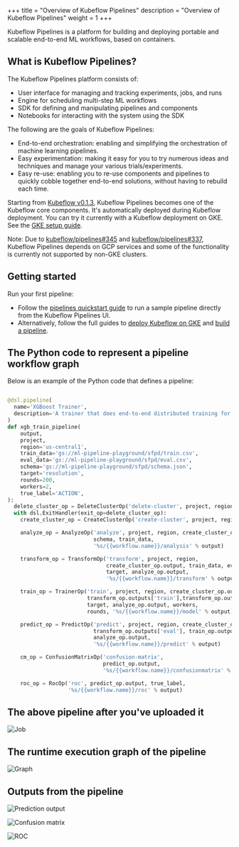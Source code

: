 +++
title = "Overview of Kubeflow Pipelines"
description = "Overview of Kubeflow Pipelines"
weight = 1
+++

Kubeflow Pipelines is a platform for building and deploying portable and 
scalable end-to-end ML workflows, based on containers.

## What is Kubeflow Pipelines?

The Kubeflow Pipelines platform consists of:

* User interface for managing and tracking experiments, jobs, and runs
* Engine for scheduling multi-step ML workflows
* SDK for defining and manipulating pipelines and components
* Notebooks for interacting with the system using the SDK

The following are the goals of Kubeflow Pipelines:

* End-to-end orchestration: enabling and simplifying the orchestration of
  machine learning pipelines.
* Easy experimentation: making it easy for you to try numerous ideas and 
  techniques and manage your various trials/experiments.
* Easy re-use: enabling you to re-use components and pipelines to quickly 
  cobble together end-to-end solutions, without having to rebuild each time.

Starting from 
[Kubeflow v0.1.3](https://github.com/kubeflow/pipelines/releases/tag/0.1.3), 
Kubeflow Pipelines becomes one of the Kubeflow core components. It's 
automatically deployed during Kubeflow deployment. You can try it currently 
with a Kubeflow deployment on GKE. See the 
[GKE setup guide](/docs/started/getting-started-gke/).

Note: Due to 
[kubeflow/pipelines#345](https://github.com/kubeflow/pipelines/issues/345) and 
[kubeflow/pipelines#337](https://github.com/kubeflow/pipelines/issues/337), 
Kubeflow Pipelines depends on GCP services and some of the functionality is
currently not supported by non-GKE clusters.

## Getting started

Run your first pipeline:

* Follow the 
  [pipelines quickstart guide](/docs/guides/pipelines/pipelines-quickstart) to 
  run a sample pipeline directly from the Kubeflow Pipelines UI.
* Alternatively, follow the full guides to 
  [deploy Kubeflow on GKE](/docs/guides/pipelines/deploy-pipelines-service) and
  [build a pipeline](/docs/guides/pipelines/build-pipeline).

## The Python code to represent a pipeline workflow graph

Below is an example of the Python code that defines a pipeline:

```python

@dsl.pipeline(
  name='XGBoost Trainer',
  description='A trainer that does end-to-end distributed training for XGBoost models.'
)
def xgb_train_pipeline(
    output,
    project,
    region='us-central1',
    train_data='gs://ml-pipeline-playground/sfpd/train.csv',
    eval_data='gs://ml-pipeline-playground/sfpd/eval.csv',
    schema='gs://ml-pipeline-playground/sfpd/schema.json',
    target='resolution',
    rounds=200,
    workers=2,
    true_label='ACTION',
):
  delete_cluster_op = DeleteClusterOp('delete-cluster', project, region)
  with dsl.ExitHandler(exit_op=delete_cluster_op):
    create_cluster_op = CreateClusterOp('create-cluster', project, region, output)

    analyze_op = AnalyzeOp('analyze', project, region, create_cluster_op.output,
                           schema, train_data,
                           '%s/{{workflow.name}}/analysis' % output)

    transform_op = TransformOp('transform', project, region,
                               create_cluster_op.output, train_data, eval_data,
                               target, analyze_op.output,
                               '%s/{{workflow.name}}/transform' % output)

    train_op = TrainerOp('train', project, region, create_cluster_op.output,
                         transform_op.outputs['train'],transform_op.outputs['eval'],
                         target, analyze_op.output, workers,
                         rounds, '%s/{{workflow.name}}/model' % output)

    predict_op = PredictOp('predict', project, region, create_cluster_op.output,
                           transform_op.outputs['eval'], train_op.output, target,
                           analyze_op.output,
                           '%s/{{workflow.name}}/predict' % output)

    cm_op = ConfusionMatrixOp('confusion-matrix',
                              predict_op.output,
                              '%s/{{workflow.name}}/confusionmatrix' % output)

    roc_op = RocOp('roc', predict_op.output, true_label,
                   '%s/{{workflow.name}}/roc' % output)
```

## The above pipeline after you've uploaded it

<img src="/docs/images/job.png" 
  alt="Job"
  class="mt-3 mb-3 p-3 border border-info rounded">

## The runtime execution graph of the pipeline

<img src="/docs/images/run.png" 
  alt="Graph"
  class="mt-3 mb-3 p-3 border border-info rounded">

## Outputs from the pipeline

<img src="/docs/images/predict.png" 
  alt="Prediction output"
  class="mt-3 mb-3 p-3 border border-info rounded">

<img src="/docs/images/cm.png" 
  alt="Confusion matrix"
  class="mt-3 mb-3 p-3 border border-info rounded">

<img src="/docs/images/roc.png" 
  alt="ROC"
  class="mt-3 mb-3 p-3 border border-info rounded">
